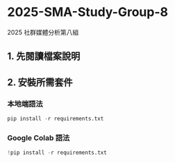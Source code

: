 # 2025-SMA-Study-Group-8
2025 社群媒體分析第八組

## 1. 先閱讀檔案說明
## 2. 安裝所需套件
### 本地端語法 
  ```python
  pip install -r requirements.txt
  ```

### Google Colab 語法
  ```python
  !pip install -r requirements.txt
  ```

